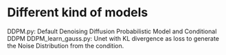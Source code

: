 # Different kind of models

DDPM.py: Default Denoising Diffusion Probabilistic Model and Conditional DDPM
DDPM_learn_gauss.py: Unet with KL divergence as loss to generate the Noise Distribution from the condition.